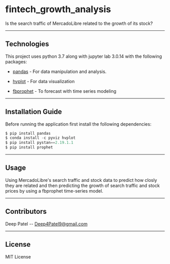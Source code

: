# fintech_growth_analysis

Is the search traffic of MercadoLibre related to the growth of its stock?

---

## Technologies

This project uses python 3.7 along with jupyter lab 3.0.14 with the following packages:


* [pandas](https://github.com/pandas-dev/pandas) - For data manipulation and analysis.

* [hvplot](https://hvplot.holoviz.org/) - For data visualization

* [fbprophet](https://github.com/facebook/prophet) - To forecast with time series modeling

---

## Installation Guide

Before running the application first install the following dependencies:

```python
$ pip install pandas
$ conda install -c pyviz hvplot
$ pip install pystan==2.19.1.1
$ pip install prophet
```

---

## Usage

Using MercadoLibre's search traffic and stock data to predict how closly they are related and then predicting the growth of search traffic and stock prices by using a fbprophet time-series model.

---

## Contributors

Deep Patel -- Deep4Patel9@gmail.com

---

## License

MIT License